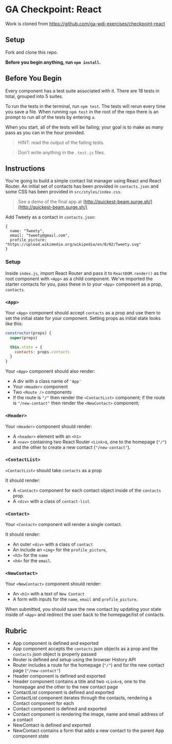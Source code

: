 # GA Checkpoint: React

Work is cloned from https://github.com/ga-wdi-exercises/checkpoint-react

## Setup

Fork and clone this repo.

**Before you begin anything, run `npm install`.**

## Before You Begin

Every component has a test suite associated with it. There are 18 tests in
total, grouped into 5 suites.

To run the tests in the terminal, run `npm test`. The tests will rerun every
time you save a file. When running `npm test` in the root of the repo there is
an prompt to run all of the tests by entering `a`.

When you start, all of the tests will be failing; your goal is to make as many
pass as you can in the hour provided.

> HINT: read the output of the failing tests.

> Don't write anything in the `.test.js` files.

## Instructions

You're going to build a simple contact list manager using React and React
Router. An initial set of contacts has been provided in `contacts.json` and some
CSS has been provided in `src/styles/index.css`.

> See a demo of the final app at
> [http://quickest-beam.surge.sh/](http://quickest-beam.surge.sh/)

Add Tweety as a contact in `contacts.json`:

```
{
  name: "Tweety",
  email: "tweety@gmail.com",
  profile_picture: "https://upload.wikimedia.org/wikipedia/en/0/02/Tweety.svg"
}
```

### Setup

Inside `index.js`, import React Router and pass it to `ReactDOM.render()` as the
root component with `<App>` as a child component. We've imported the starter
contacts for you, pass these in to your `<App>` component as a prop, `contacts`.

### `<App>`

Your `<App>` component should accept `contacts` as a prop and use them to set
the initial state for your component. Setting props as initial state looks like
this:

```js
constructor(props) {
  super(props)

  this.state = {
    contacts: props.contacts
  }
}
```

Your `<App>` component should also render:

- A div with a class name of `'App'`
- Your `<Header>` component
- Two `<Route />` components
- If the route is `"/"` then render the `<ContactList>` component; if the route
  is `"/new-contact"` then render the `<NewContact>` component;

### `<Header>`

Your `<Header>` component should render:

- A `<header>` element with an `<h1>`
- A `<nav>` containing two React Router `<Link>`s, one to the homepage (`"/"`)
  and the other to create a new contact (`"/new-contact"`).

### `<ContactList>`

`<ContactList>` should take `contacts` as a prop

It should render:

- A `<Contact>` component for each contact object inside of the `contacts` prop.
- A `<div>` with a class of `contact-list`.

### `<Contact>`

Your `<Contact>` component will render a single contact.

It should render:

- An outer `<div>` with a class of `contact`
- An include an `<img>` for the `profile_picture`,
- `<h3>` for the `name`
- `<h4>` for the `email`.

### `<NewContact>`

Your `<NewContact>` component should render:

- An `<h1>` with a text of `New Contact`
- A form with inputs for the `name`, `email` and `profile_picture`.

When submitted, you should save the new contact by updating your state inside of
`<App>` and redirect the user back to the homepage/list of contacts.

## Rubric

- App component is defined and exported
- App component accepts the `contacts` json objects as a prop and the `contacts`
  json object is properly passed
- Router is defined and setup using the browser History API
- Router includes a route for the homepage (`"/"`) and for the new contact page
  (`"/new-contact"`)
- Header component is defined and exported
- Header component contains a title and two `<Link>`s, one to the homepage and
  the other to the new contact page
- ContactList component is defined and exported
- ContactList component iterates through the contacts, rendering a Contact
  component for each
- Contact component is defined and exported
- Contact component is rendering the image, name and email address of a contact
- NewContact is defined and exported
- NewContact contains a form that adds a new contact to the parent App component
  state
